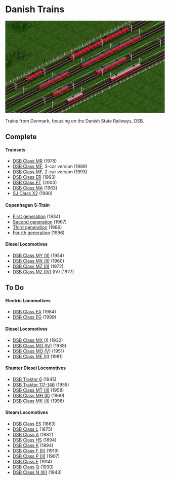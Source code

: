 # Danish Trains

![Danish Trains roster](/docs/0-9-0.png)

Trains from Denmark, focusing on the Danish State Railways, DSB. 

## Complete
#### Trainsets
- [DSB Class MR](https://www.jernbanen.dk/lyntog.php?typenr=9) (1978)
- [DSB Class MF](https://www.jernbanen.dk/lyntog.php?typenr=5), 3-car version (1989)
- [DSB Class MF](https://www.jernbanen.dk/lyntog.php?typenr=5), 2-car version (1993)
- [DSB Class ER](https://www.jernbanen.dk/lyntog.php?typenr=6) (1993)
- [DSB Class ET](https://www.jernbanen.dk/lyntog.php?typenr=7) (2000)
- [DSB Class MA](https://www.jernbanen.dk/lyntog.php?typenr=3) (1963)
- [SJ Class X2](https://en.wikipedia.org/wiki/X_2000) (1990)

#### Copenhagen S-Train
- [First generation](https://www.jernbanen.dk/s-tog.php?typenr=51) (1934)
- [Second generation](https://www.jernbanen.dk/s-tog.php?typenr=52) (1967)
- [Third generation](https://www.jernbanen.dk/s-tog.php?typenr=53) (1986)
- [Fourth generation](https://www.jernbanen.dk/s-tog.php?typenr=54) (1996)


#### Diesel Locomotives
- [DSB Class MY (II)](https://www.jernbanen.dk/motor.php?s=8&litra=MY&typenr=2) (1954)
- [DSB Class MX (II)](https://www.jernbanen.dk/motor.php?s=8&litra=MX&typenr=2) (1960)
- [DSB Class MZ (II)](https://www.jernbanen.dk/motor.php?s=8&litra=MZ&typenr=2) (1972)
- [DSB Class MZ (IV)](https://www.jernbanen.dk/motor.php?s=8&litra=MZ&typenr=4) (IV) (1977)


## To Do

#### Electric Locomotives
- [DSB Class EA](https://www.jernbanen.dk/motor.php?s=8&litra=EA) (1984)
- [DSB Class EG](https://www.jernbanen.dk/motor.php?s=8&litra=EG&typenr=) (1999)

#### Diesel Locomotives
- [DSB Class MX (I)](https://www.jernbanen.dk/motor.php?s=8&litra=MX&typenr=1) (1932)
- [DSB Class MO (IV)](https://www.jernbanen.dk/motor.php?s=8&litra=MO&typenr=4) (1938)
- [DSB Class MO (V)](https://www.jernbanen.dk/motor.php?s=8&litra=MT&typenr=2) (1951)
- [DSB Class ME (II)](https://www.jernbanen.dk/motor.php?s=8&litra=ME&typenr=2) (1981)

#### Shunter Diesel Locomotives
- [DSB Traktor 6](https://www.jernbanen.dk/motor_solo.php?s=9&lokid=21) (1945)
- [DSB Traktor 117-146](https://www.jernbanen.dk/motor.php?s=9&litra=&typenr=17) (1955)
- [DSB Class MT (II)](https://www.jernbanen.dk/motor.php?s=8&litra=MT&typenr=2) (1958)
- [DSB Class MH (II)](https://www.jernbanen.dk/motor.php?s=8&litra=MH&typenr=2) (1960)
- [DSB Class MK (II)](https://www.jernbanen.dk/motor.php?s=8&litra=MK&typenr=2) (1996)

#### Steam Locomotives
- [DSB Class ES](https://www.jernbanen.dk/damp.php?s=1&litra=ES&typenr=) (1863)
- [DSB Class L](https://www.jernbanen.dk/damp.php?s=1&litra=L&typenr=) (1875)
- [DSB Class A](https://www.jernbanen.dk/damp.php?s=1&litra=A&typenr=0) (1882)
- [DSB Class HS](https://www.jernbanen.dk/damp.php?s=1&litra=HS&typenr=2) (1894)
- [DSB Class K](https://www.jernbanen.dk/damp.php?s=1&litra=K&typenr=) (1894)
- [DSB Class F (II)](https://www.jernbanen.dk/damp.php?s=1&litra=F&typenr=2) (1919)
- [DSB Class P (II)](https://www.jernbanen.dk/damp.php?s=1&litra=P&typenr=2) (1907)
- [DSB Class E](https://www.jernbanen.dk/damp.php?s=1&litra=E&typenr=0) (1914)
- [DSB Class Q](https://www.jernbanen.dk/damp.php?s=1&litra=Q&typenr=) (1930)
- [DSB Class N (III)](https://www.jernbanen.dk/damp.php?s=1&litra=N&typenr=3) (1943)